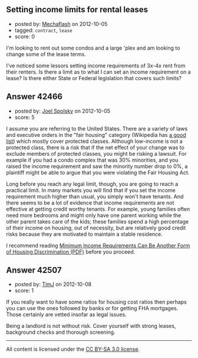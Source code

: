 ## Setting income limits for rental leases

- posted by: [Mechaflash](https://stackexchange.com/users/-1/13273-mechaflash) on 2012-10-05
- tagged: `contract`, `lease`
- score: 0

I'm looking to rent out some condos and a large 'plex and am looking to change some of the lease terms.

I've noticed some lessors setting income requirements of 3x-4x rent from their renters. Is there a limit as to what I can set an income requirement on a lease? Is there either State or Federal legislation that covers such limits?


## Answer 42466

- posted by: [Joel Spolsky](https://stackexchange.com/users/-1/4335-joel-spolsky) on 2012-10-05
- score: 5

I assume you are referring to the United States. There are a variety of laws and executive orders in the "fair housing" category (Wikipedia has [a good list](http://en.wikipedia.org/wiki/Office_of_Fair_Housing_and_Equal_Opportunity)) which mostly cover protected classes. Although low-income is not a protected class, there is a risk that if the net effect of your change was to exclude members of protected classes, you might be risking a lawsuit. For example if you had a condo complex that was 30% minorities, and you raised the income requirement and saw the minority number drop to 0%, a plaintiff might be able to argue that you were violating the Fair Housing Act.

Long before you reach any legal limit, though, you are going to reach a practical limit. In many markets you will find that if you set the income requirement much higher than usual, you simply won't have tenants. And there seems to be a lot of evidence that income requirements are not effective at getting credit worthy tenants. For example, young families often need more bedrooms and might only have one parent working while the other parent takes care of the kids; these families spend a high percentage of their income on housing, out of necessity, but are relatively good credit risks because they are motivated to maintain a stable residence.

I recommend reading [Minimum Income Requirements Can Be Another
Form of Housing Discrimination (PDF)](http://www.youthlaw.org/fileadmin/ncyl/youthlaw/publications/yln/2000/issue_2/00_yln_2_culbreath_housing.pdf) before you proceed.


## Answer 42507

- posted by: [TimJ](https://stackexchange.com/users/-1/1172-timj) on 2012-10-08
- score: 1

If you really want to have some ratios for housing cost ratios then perhaps you can use the ones followed by banks or for getting FHA mortgages.  Those certainly are vetted insofar as legal issues.

Being a landlord is not without risk.  Cover yourself with strong leases, background checks and thorough screening.



---

All content is licensed under the [CC BY-SA 3.0 license](https://creativecommons.org/licenses/by-sa/3.0/).
